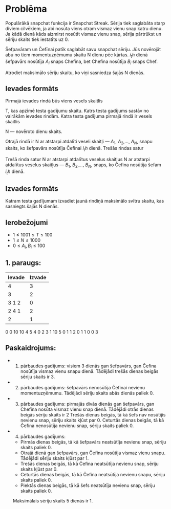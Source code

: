 
# Problēma
Populārākā snapchat funkcija ir Snapchat Streak.
Sērija tiek saglabāta starp diviem cilvēkiem, ja abi nosūta viens otram vismaz vienu snap katru dienu.
Ja kādā dienā kāds aizmirst nosūtīt vismaz vienu snap, sērija pārtrūkst un sēriju skaits tiek iestatīts uz 0.

Šefpavāram un Čefīnai patīk saglabāt savu snapchat sēriju. Jūs novērojāt abu no tiem momentuzņēmumu skaitu N dienu pēc kārtas. $i_th$ dienā šefpavārs nosūtīja $A_i$ snaps Chefina, bet Chefina nosūtīja $B_i$ snaps Chef.

Atrodiet maksimālo sēriju skaitu, ko viņi sasniedza šajās N dienās.

## Ievades formāts
Pirmajā ievades rindā būs viens vesels skaitlis

T, kas apzīmē testa gadījumu skaitu.
Katrs testa gadījums sastāv no vairākām ievades rindām.
Katra testa gadījuma pirmajā rindā ir vesels skaitlis

N — novēroto dienu skaits.

Otrajā rindā ir N ar atstarpi atdalīti veseli skaitļi — $A_1$, $A_2$,…, $A_N$, snapu skaits, ko šefpavārs nosūtīja Čefinai $i_th$ dienā.
Trešās rindas satur

Trešā rinda satur N ar atstarpi atdalītus veselus skaitļus N ar atstarpi atdalītus veselus skaitļus — $B_1$, $B_2$,…, $B_N$, snaps, ko Čefina nosūtīja šefam $i_th$ dienā.

## Izvades formāts
Katram testa gadījumam izvadiet jaunā rindiņā maksimālo svītru skaitu, kas sasniegts šajās N dienās.

## Ierobežojumi
- $1≤1001≤T≤100$
- $1≤N≤1000$
- $0≤A_i,B_i≤100$

## 1. paraugs:
Ievade | Izvade
-|-
4|3
3|2
3 1 2|0
2 4 1|2
2|1
0 0
10 10
4
5 4 0 2
3 1 10
5
0 1 1 2 0
1 1 0 0 3

## Paskaidrojums:
- 1. pārbaudes gadījums: visiem
3 dienās gan šefpavārs, gan Čefina nosūtīja vismaz vienu snapu dienā. Tādējādi trešās dienas beigās sēriju skaits ir 3.

- 2. pārbaudes gadījums: šefpavārs nenosūtīja Čefinai nevienu momentuzņēmumu. Tādējādi sēriju skaits abās dienās paliek 0.

- 3. pārbaudes gadījums: pirmajās divās dienās gan šefpavārs, gan Chefina nosūta vismaz vienu snap dienā. Tādējādi otrās dienas beigās sēriju skaits ir
2 Trešās dienas beigās, tā kā šefs nav nosūtījis nevienu snap, sēriju skaits kļūst par 0. Ceturtās dienas beigās, tā kā Čefina nenosūtīja nevienu snap, sēriju skaits paliek 0.

- 4. pārbaudes gadījums:
    - Pirmās dienas beigās, tā kā šefpavārs neatsūtīja nevienu snap, sēriju skaits paliek 0.
    - Otrajā dienā gan šefpavārs, gan Čefina nosūtīja vismaz vienu snapu. Tādējādi sēriju skaits kļūst par 1.
    - Trešās dienas beigās, tā kā Čefina neatsūtīja nevienu snap, sēriju skaits kļūst par 0.
    - Ceturtās dienas beigās, tā kā Čefina neatsūtīja nevienu snapu, sēriju skaits paliek 0.
    - Piektās dienas beigās, tā kā šefs neatsūtīja nevienu snap, sēriju skaits paliek 0.
    
    Maksimālais sēriju skaits 5 dienās ir 1.